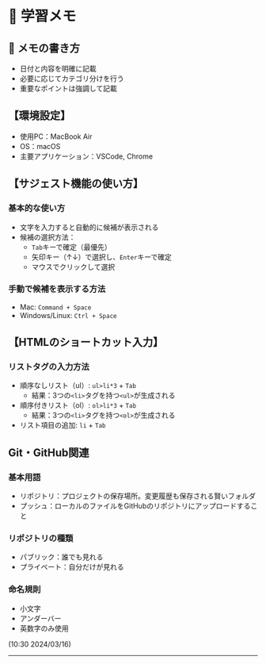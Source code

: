 # 📝 学習メモ

## 📌 メモの書き方
- 日付と内容を明確に記載
- 必要に応じてカテゴリ分けを行う
- 重要なポイントは強調して記載

## 【環境設定】
- 使用PC：MacBook Air
- OS：macOS
- 主要アプリケーション：VSCode, Chrome

## 【サジェスト機能の使い方】
### 基本的な使い方
- 文字を入力すると自動的に候補が表示される
- 候補の選択方法：
  - `Tab`キーで確定（最優先）
  - 矢印キー（↑↓）で選択し、`Enter`キーで確定
  - マウスでクリックして選択

### 手動で候補を表示する方法
- Mac: `Command + Space`
- Windows/Linux: `Ctrl + Space`

## 【HTMLのショートカット入力】
### リストタグの入力方法
- 順序なしリスト（ul）: `ul>li*3` + `Tab`
  - 結果：3つの`<li>`タグを持つ`<ul>`が生成される
- 順序付きリスト（ol）: `ol>li*3` + `Tab`
  - 結果：3つの`<li>`タグを持つ`<ol>`が生成される
- リスト項目の追加: `li` + `Tab`

## Git・GitHub関連

### 基本用語
- リポジトリ：プロジェクトの保存場所。変更履歴も保存される賢いフォルダ
- プッシュ：ローカルのファイルをGitHubのリポジトリにアップロードすること

### リポジトリの種類
- パブリック：誰でも見れる
- プライベート：自分だけが見れる

### 命名規則
- 小文字
- アンダーバー
- 英数字のみ使用

(10:30 2024/03/16)

--- 